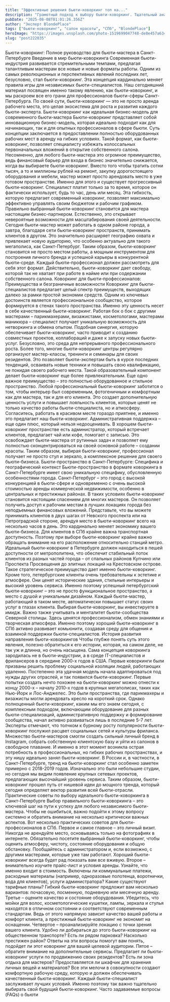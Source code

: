 ```yaml
---
title: "Эффективные решения бьюти-коворкинг топ ка..."
description: "Грамотный подход к выбору бьюти-коворкинг. Тщательный анализ критериев и требований. Воспользуйтесь профессиональными советами наших специалистов. Эксклюзивные п..."
pubDate: "2025-08-08T01:01:26.356Z"
author: "Эксперт BlondePlace"
tags: ["бьюти-коворкинг", "салон красоты", "СПб", "BlondePlace"]
heroImage: "https://images.unsplash.com/photo-1519699047748-de8e457a634e?q=80&w=800&auto=format&fit=crop"
slug: "post222035"
---
```


Бьюти-коворкинг: Полное руководство для бьюти-мастера в Санкт-Петербурге Введение в мир бьюти-коворкинга Современная бьюти-индустрия развивается стремительными темпами, предлагая талантливым мастерам все новые и новые форматы работы. Одним из самых революционных и перспективных явлений последних лет, безусловно, стал бьюти-коворкинг. Эта концепция кардинально меняет правила игры для независимых бьюти-специалистов. Наш сегодняшний материал посвящен именно такому явлению, как бьюти-коворкинг, и мы раскроем все его грани для профессионалов бьюти-сферы Санкт-Петербурга. По своей сути, бьюти-коворкинг — это не просто аренда рабочего места, это целая экосистема для роста и развития каждого бьюти-эксперта. Бьюти-коворкинг как идеальная бизнес-модель для современного бьюти-мастера Бьюти-коворкинг представляет собой инновационную бизнес-модель, которая идеально подходит как для начинающих, так и для опытных профессионалов в сфере бьюти. Суть концепции заключается в предоставлении полностью оборудованных рабочих мест в аренду на гибких условиях. Такой формат, как бьюти-коворкинг, позволяет специалисту избежать колоссальных первоначальных вложений в открытие собственного салона. Несомненно, для любого бьюти-мастера это огромное преимущество, ведь финансовый барьер для входа в бизнес значительно снижается, когда вы выбираете бьюти-коворкинг. Вместо того чтобы тратить сотни тысяч, а то и миллионы рублей на ремонт, закупку дорогостоящего оборудования и мебели, мастер может просто арендовать место в уже готовом пространстве. Именно для этого и существует прогрессивный бьюти-коворкинг. Специалист платит только за то время, которое он фактически использует, будь то час, день или месяц. Эта гибкость, которую предлагает современный коворкинг, позволяет максимально эффективно управлять своим бюджетом и рабочим графиком. Правильно выбранный бьюти-коворкинг становится для мастера настоящим бизнес-партнером. Естественно, это открывает невероятные возможности для масштабирования своей деятельности. Сегодня бьюти-мастер может работать в одном районе города, а завтра, благодаря сети бьюти-коворкинг пространств, принимать клиентов в другом. Это значительно расширяет географию охвата и привлекает новую аудиторию, что особенно актуально для такого мегаполиса, как Санкт-Петербург. Таким образом, бьюти-коворкинг становится не просто местом работы, а мощным инструментом для построения личного бренда и успешной карьеры в конкурентной бьюти-среде. Каждый бьюти-профессионал должен рассмотреть для себя этот формат. Действительно, бьюти-коворкинг дает свободу, которой так не хватает при работе в найме или при содержании собственного салона. Коворкинг для бьюти-профессионалов: Преимущества и безграничные возможности Коворкинг для бьюти-специалистов предлагает целый спектр преимуществ, выходящих далеко за рамки простой экономии средств. Одним из ключевых достоинств является профессиональное сообщество, которое формируется в стенах такого пространства. Именно эту ценность несет в себе качественный бьюти-коворкинг. Работая бок о бок с другими мастерами – парикмахерами, визажистами, косметологами, мастерами маникюра – специалист получает уникальную возможность для нетворкинга и обмена опытом. Подобная синергия, которую обеспечивает бьюти-коворкинг, часто приводит к созданию совместных проектов, коллабораций и даже к запуску новых бьюти-услуг. Безусловно, это среда для непрерывного профессионального роста. Более того, многие бьюти-коворкинг центры регулярно организуют мастер-классы, тренинги и семинары для своих резидентов. Это позволяет бьюти-экспертам быть в курсе последних тенденций, осваивать новые техники и повышать свою квалификацию, не покидая своего рабочего места. Такой образовательный компонент делает бьюти-коворкинг еще более привлекательным. Еще одно важное преимущество – это полностью оборудованное и стильное пространство. Любой профессиональный бьюти-коворкинг заботится о том, чтобы интерьер был современным, фотогеничным и комфортным как для мастера, так и для его клиента. Это создает дополнительную ценность услуги и повышает лояльность клиентов, которые ценят не только качество работы бьюти-специалиста, но и атмосферу. Согласитесь, работать в красивом месте гораздо приятнее, и именно это предлагает наш бьюти-коворкинг. Административная поддержка – еще один плюс, который нельзя недооценивать. В хорошем бьюти-коворкинг пространстве есть администратор, который встречает клиентов, предлагает чай или кофе, помогает с записью. Это освобождает бьюти-мастера от рутинных задач и позволяет ему полностью сконцентрироваться на своей основной работе – создании красоты. Таким образом, выбирая бьюти-коворкинг, профессионал получает не просто стул и зеркало, а комплексное решение для своего бьюти-бизнеса. Бьюти-пространство в Санкт-Петербурге: Специфика и географический контекст Бьюти-пространство в формате коворкинга в Санкт-Петербурге имеет свою уникальную специфику, обусловленную особенностями города. Санкт-Петербург – это город с высокой конкуренцией в бьюти-сфере и одновременно с очень высокой стоимостью аренды коммерческой недвижимости, особенно в центральных и престижных районах. В таких условиях бьюти-коворкинг становится настоящим спасением для многих мастеров. Он позволяет получить доступ к рабочим местам в лучших локациях города без неподъемных финансовых вложений. Представьте, что вы можете принимать клиентов в двух шагах от Невского проспекта или на Петроградской стороне, арендуя место в бьюти-коворкинг всего на несколько часов в день. Это кардинально меняет экономику вашего бьюти-бизнеса. Для клиентов в СПб крайне важна транспортная доступность. Поэтому при выборе бьюти-коворкинг крайне важно обращать внимание на его расположение относительно станций метро. Идеальный бьюти-коворкинг в Петербурге должен находиться в пешей доступности от метрополитена, что обеспечит стабильный поток клиентов из разных частей города – от спальных районов Купчино или Проспекта Просвещения до элитных локаций на Крестовском острове. Такое стратегическое преимущество дает именно бьюти-коворкинг. Кроме того, петербургские клиенты очень требовательны к эстетике и атмосфере. Они ценят исторические здания, стильные интерьеры и высокий уровень сервиса. Именно поэтому успешный петербургский бьюти-коворкинг – это не просто функциональное пространство, а место с душой и уникальным дизайном. Каждый бьюти-мастер, работающий в таком месте, автоматически повышает статус своих услуг в глазах клиента. Выбирая бьюти-коворкинг, вы инвестируете в имидж. Важно также учитывать и менталитет бьюти-сообщества Северной столицы. Здесь ценятся профессионализм, обмен знаниями и творческая атмосфера. Именно поэтому хороший бьюти-коворкинг в СПб активно развивает комьюнити, создавая среду для общения и взаимной поддержки бьюти-специалистов. История развития направления бьюти-коворкингов Чтобы глубже понять суть этого явления, полезно обратиться к его истории, которая, на самом деле, не так уж и длинна, но очень насыщена. Сама концепция коворкинга зародилась не в бьюти-индустрии, а в среде IT-специалистов и фрилансеров в середине 2000-х годов в США. Первые коворкинги были призваны решить проблему социальной изоляции людей, работающих удаленно. Постепенно эта удачная модель начала адаптироваться под нужды других отраслей, и так появился бьюти-коворкинг. Первые попытки создать нечто похожее на бьюти-коворкинг можно отнести к концу 2000-х – началу 2010-х годов в крупных мегаполисах, таких как Нью-Йорк и Лос-Анджелес. Это были пространства, где парикмахеры и визажисты могли арендовать кресло на короткий срок. Однако полноценный бьюти-коворкинг, каким мы его знаем сегодня, с комплексным подходом, включающим оборудование для разных бьюти-специализаций, административную поддержку и формирование сообщества, начал активно развиваться лишь в последние 5-7 лет. Эксперты отмечают, что толчком к бурному росту популярности бьюти-коворкинг послужил расцвет социальных сетей и культуры фриланса. Множество бьюти-мастеров смогли создать сильный личный бренд в Instagram, собрать собственную клиентскую базу и уйти из салонов в свободное плавание. И именно в этот момент возникла острая потребность в профессиональных, но гибких рабочих пространствах, и эту нишу идеально занял бьюти-коворкинг. В России и, в частности, в Санкт-Петербурге, тренд на бьюти-коворкинг стал особенно заметен примерно с 2018-2019 годов. Изначально это были небольшие студии, но сегодня мы видим появление крупных сетевых проектов, предлагающих высочайший уровень сервиса. Таким образом, бьюти-коворкинг прошел путь от нишевой идеи до мощного тренда, который сегодня определяет вектор развития всей бьюти-отрасли. Практические советы по выбору идеального бьюти-коворкинга в Санкт-Петербурге Выбор правильного бьюти-коворкинга – это ключевой шаг на пути к успеху для любого независимого бьюти-мастера. Чтобы не ошибиться, важно подойти к этому вопросу системно и обратить внимание на несколько критически важных аспектов. Вот несколько практических советов для бьюти-профессионалов в СПб. Первое и самое главное – это личный визит. Никогда не арендуйте место, основываясь только на фотографиях в интернете. Обязательно посетите выбранный бьюти-коворкинг, чтобы оценить атмосферу, чистоту, состояние оборудования и общую обстановку. Пообщайтесь с администратором и, если возможно, с другими мастерами, которые уже там работают. Хороший бьюти-коворкинг всегда будет рад показать вам все вживую. Второе – внимательно изучите прайс-лист и условия аренды. Узнайте, что именно входит в стоимость. Включены ли коммунальные платежи, расходные материалы (например, одноразовые полотенца, воротнички, вода для клиентов), услуги администратора? Какие существуют тарифные планы? Гибкий бьюти-коворкинг предложит вам несколько вариантов: почасовую, посменную, подневную или месячную аренду. Третье – оцените качество и состояние оборудования. Убедитесь, что мойки для волос, косметологические кушетки, лампы, зеркала и стулья находятся в отличном состоянии и соответствуют современным стандартам. Ведь от этого напрямую зависит качество вашей работы и комфорт клиента, а престижный бьюти-коворкинг не экономит на оснащении. Четвертое – проанализируйте локацию с точки зрения вашего клиента. Удобно ли добираться до этого бьюти-коворкинг на общественном транспорте? Есть ли рядом парковка? Насколько престижен район? Ответы на эти вопросы помогут вам понять, подойдет ли этот коворкинг для вашей целевой аудитории. Пятое – обратите внимание на дополнительные сервисы. Предлагает ли бьюти-коворкинг услуги по продвижению своих резидентов? Есть ли зона отдыха для мастеров? Предоставляется ли шкафчик для хранения личных вещей и материалов? Все эти мелочи в совокупности создают комфортную рабочую среду, которую и должен обеспечивать качественный бьюти-коворкинг. Каждый бьюти-специалист заслуживает лучших условий. Именно поэтому так важно тщательно выбирать свой будущий бьюти-коворкинг. Часто задаваемые вопросы (FAQs) о бьюти